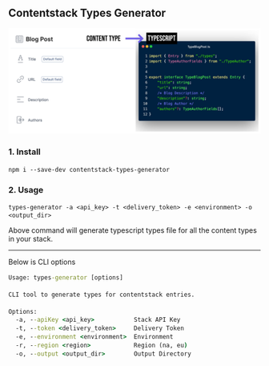 ## Contentstack Types Generator
![Content Type to Typescript](./asset/CT-Type.jpeg)

### 1. Install
```
npm i --save-dev contentstack-types-generator
```

### 2. Usage
```
types-generator -a <api_key> -t <delivery_token> -e <environment> -o <output_dir>
```

Above command will generate typescript types file for all the content types in your stack.

---

Below is CLI options

```cmd
Usage: types-generator [options]

CLI tool to generate types for contentstack entries.

Options:
  -a, --apiKey <api_key>           Stack API Key
  -t, --token <delivery_token>     Delivery Token
  -e, --environment <environment>  Environment
  -r, --region <region>            Region (na, eu)
  -o, --output <output_dir>        Output Directory
```
